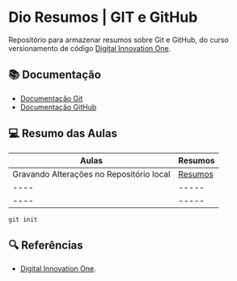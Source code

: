 
# Dio Resumos | GIT e GitHub

Repositório para armazenar resumos sobre Git e GitHub,
do curso versionamento de código [Digital Innovation One](https://www.dio.me).

## 📚 Documentação 

- [Documentação Git]()
- [Documentação GitHub]()

## 💻 Resumo das Aulas 


 | Aulas | Resumos |
 | ----  | -----   |
 | Gravando Alterações no Repositório local | [Resumos]() |
 | ----  | -----   |
 | ----  | -----   |

 ``` 
 git init 
 ````

 ## 🔍 Referências
- [Digital Innovation One]().